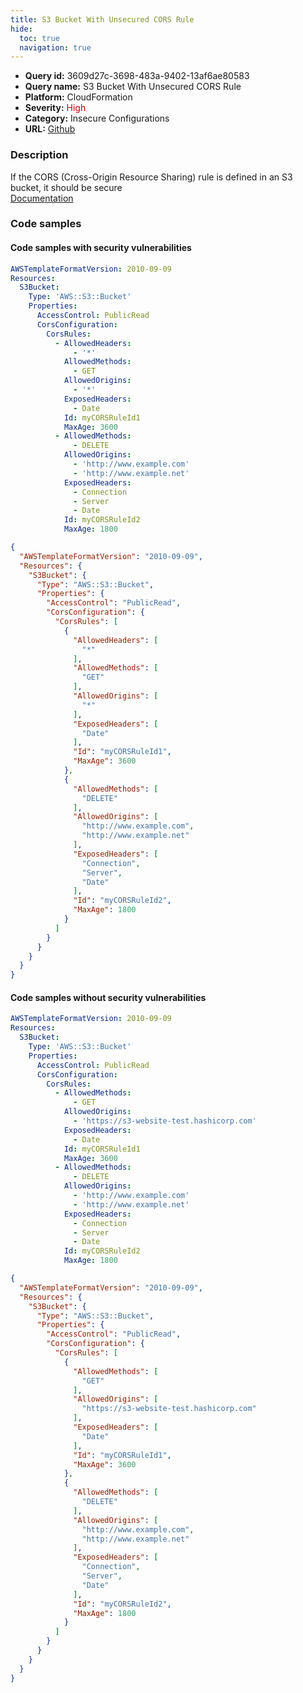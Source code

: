 ```yaml
---
title: S3 Bucket With Unsecured CORS Rule
hide:
  toc: true
  navigation: true
---
```


<style>
  .highlight .hll {
    background-color: #ff171742;
  }
  .md-content {
    max-width: 1100px;
    margin: 0 auto;
  }
</style>

-   **Query id:** 3609d27c-3698-483a-9402-13af6ae80583
-   **Query name:** S3 Bucket With Unsecured CORS Rule
-   **Platform:** CloudFormation
-   **Severity:** <span style="color:#C00">High</span>
-   **Category:** Insecure Configurations
-   **URL:** [Github](https://github.com/Checkmarx/kics/tree/master/assets/queries/cloudFormation/aws/s3_bucket_with_unsecured_cors_rule)

### Description
If the CORS (Cross-Origin Resource Sharing) rule is defined in an S3 bucket, it should be secure<br>
[Documentation](https://docs.aws.amazon.com/AWSCloudFormation/latest/UserGuide/aws-properties-s3-bucket-cors.html)

### Code samples
#### Code samples with security vulnerabilities
```yaml title="Postitive test num. 1 - yaml file" hl_lines="8"
AWSTemplateFormatVersion: 2010-09-09
Resources:
  S3Bucket:
    Type: 'AWS::S3::Bucket'
    Properties:
      AccessControl: PublicRead
      CorsConfiguration:
        CorsRules:
          - AllowedHeaders:
              - '*'
            AllowedMethods:
              - GET
            AllowedOrigins:
              - '*'
            ExposedHeaders:
              - Date
            Id: myCORSRuleId1
            MaxAge: 3600
          - AllowedMethods:
              - DELETE
            AllowedOrigins:
              - 'http://www.example.com'
              - 'http://www.example.net'
            ExposedHeaders:
              - Connection
              - Server
              - Date
            Id: myCORSRuleId2
            MaxAge: 1800

```
```json title="Postitive test num. 2 - json file" hl_lines="9"
{
  "AWSTemplateFormatVersion": "2010-09-09",
  "Resources": {
    "S3Bucket": {
      "Type": "AWS::S3::Bucket",
      "Properties": {
        "AccessControl": "PublicRead",
        "CorsConfiguration": {
          "CorsRules": [
            {
              "AllowedHeaders": [
                "*"
              ],
              "AllowedMethods": [
                "GET"
              ],
              "AllowedOrigins": [
                "*"
              ],
              "ExposedHeaders": [
                "Date"
              ],
              "Id": "myCORSRuleId1",
              "MaxAge": 3600
            },
            {
              "AllowedMethods": [
                "DELETE"
              ],
              "AllowedOrigins": [
                "http://www.example.com",
                "http://www.example.net"
              ],
              "ExposedHeaders": [
                "Connection",
                "Server",
                "Date"
              ],
              "Id": "myCORSRuleId2",
              "MaxAge": 1800
            }
          ]
        }
      }
    }
  }
}

```


#### Code samples without security vulnerabilities
```yaml title="Negative test num. 1 - yaml file"
AWSTemplateFormatVersion: 2010-09-09
Resources:
  S3Bucket:
    Type: 'AWS::S3::Bucket'
    Properties:
      AccessControl: PublicRead
      CorsConfiguration:
        CorsRules:
          - AllowedMethods:
              - GET
            AllowedOrigins:
              - 'https://s3-website-test.hashicorp.com'
            ExposedHeaders:
              - Date
            Id: myCORSRuleId1
            MaxAge: 3600
          - AllowedMethods:
              - DELETE
            AllowedOrigins:
              - 'http://www.example.com'
              - 'http://www.example.net'
            ExposedHeaders:
              - Connection
              - Server
              - Date
            Id: myCORSRuleId2
            MaxAge: 1800

```
```json title="Negative test num. 2 - json file"
{
  "AWSTemplateFormatVersion": "2010-09-09",
  "Resources": {
    "S3Bucket": {
      "Type": "AWS::S3::Bucket",
      "Properties": {
        "AccessControl": "PublicRead",
        "CorsConfiguration": {
          "CorsRules": [
            {
              "AllowedMethods": [
                "GET"
              ],
              "AllowedOrigins": [
                "https://s3-website-test.hashicorp.com"
              ],
              "ExposedHeaders": [
                "Date"
              ],
              "Id": "myCORSRuleId1",
              "MaxAge": 3600
            },
            {
              "AllowedMethods": [
                "DELETE"
              ],
              "AllowedOrigins": [
                "http://www.example.com",
                "http://www.example.net"
              ],
              "ExposedHeaders": [
                "Connection",
                "Server",
                "Date"
              ],
              "Id": "myCORSRuleId2",
              "MaxAge": 1800
            }
          ]
        }
      }
    }
  }
}

```
